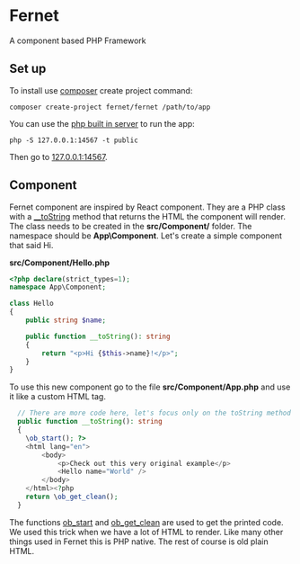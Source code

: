 # Fernet
A component based PHP Framework

## Set up

To install use [composer](https://getcomposer.org) create project command:

    composer create-project fernet/fernet /path/to/app

You can use the [php built in server](https://www.php.net/manual/en/features.commandline.webserver.php) to run the app:

    php -S 127.0.0.1:14567 -t public

Then go to [127.0.0.1:14567](http://127.0.0.1:14567).

## Component

Fernet component are inspired by React component. They are a PHP class with a [__toString](https://www.php.net/manual/en/language.oop5.magic.php#object.tostring) method
that returns the HTML the component will render. The class needs to be created in the **src/Component/**
folder. The namespace should be **App\Component**. Let's create a simple component
that said Hi.

**src/Component/Hello.php**
```php
<?php declare(strict_types=1);
namespace App\Component;

class Hello
{
    public string $name;

    public function __toString(): string
    {
        return "<p>Hi {$this->name}!</p>";
    }
}
```
To use this new component go to the file **src/Component/App.php** and use it like a custom HTML tag.

```php
  // There are more code here, let's focus only on the toString method
  public function __toString(): string
  {
    \ob_start(); ?>
    <html lang="en">
        <body>
            <p>Check out this very original example</p>
            <Hello name="World" />
        </body>
    </html><?php    
    return \ob_get_clean();
  } 
```

The functions [ob_start](https://www.php.net/manual/en/function.ob-start.php) and [ob_get_clean](https://www.php.net/manual/en/function.ob-get-clean.php) are used to 
get the printed code. We used this trick when we have a lot of HTML to render. Like many other things used in Fernet this is PHP native.
The rest of course is old plain HTML.